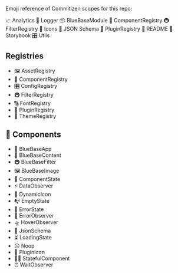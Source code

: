 Emoji reference of Commitizen scopes for this repo:

📈 Analytics
📔 Logger
📦 BlueBaseModule
🎁 ComponentRegistry
🚇 FilterRegistry
🗿 Icons
🍱 JSON Schema
🔌 PluginRegistry
📖 README
📕 Storybook
🎛 Utils

## Registries

- 🖼 AssetRegistry
- 🎁 ComponentRegistry
- 🎛 ConfigRegistry
- 🚇 FilterRegistry
- 🔠 FontRegistry
- 🔌 PluginRegistry
- 🎨 ThemeRegistry

## 🎁 Components

- 🚀 BlueBaseApp
- 🏡 BlueBaseContent
- 🚇 BlueBaseFilter
- 🖼 BlueBaseImage
- 🤡 ComponentState
- ️⚡️ DataObserver
- 🗿 DynamicIcon
- 📭 EmptyState
- 🚨 ErrorState
- 🚨 ErrorObserver
- 🛸 HoverObserver
- 🍱 JsonSchema
- ⏳ LoadingState
- 😐 Noop
- 🔌 PluginIcon
- 👨‍🎨 StatefulComponent
- ⏰ WaitObserver